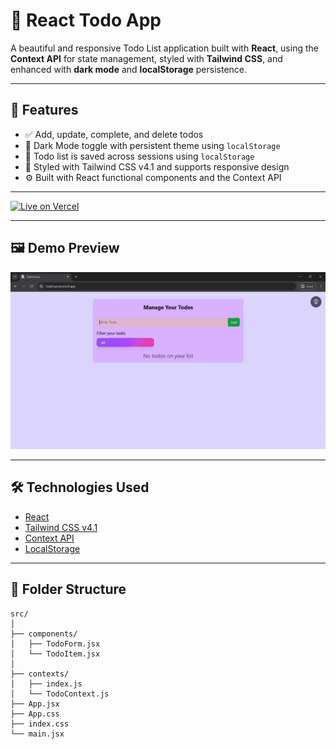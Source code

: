 # 📝 React Todo App

A beautiful and responsive Todo List application built with **React**, using the **Context API** for state management, styled with **Tailwind CSS**, and enhanced with **dark mode** and **localStorage** persistence.

---

## 🚀 Features

- ✅ Add, update, complete, and delete todos
- 🌙 Dark Mode toggle with persistent theme using `localStorage`
- 💾 Todo list is saved across sessions using `localStorage`
- 🎨 Styled with Tailwind CSS v4.1 and supports responsive design
- ⚙️ Built with React functional components and the Context API

---

[![Live on Vercel](https://img.shields.io/badge/Live%20Demo-Vercel-000?style=for-the-badge&logo=vercel&logoColor=white)](https://todomania.vercel.app/)


---
## 🖼️ Demo Preview

![Todo App Demo](./public/todo_demo.gif)


---

## 🛠️ Technologies Used

- [React](https://reactjs.org/)
- [Tailwind CSS v4.1](https://tailwindcss.com/)
- [Context API](https://reactjs.org/docs/context.html)
- [LocalStorage](https://developer.mozilla.org/en-US/docs/Web/API/Window/localStorage)

---

## 📂 Folder Structure

```text
src/
│
├── components/
│   ├── TodoForm.jsx
│   └── TodoItem.jsx
│
├── contexts/
│   ├── index.js
│   └── TodoContext.js
├── App.jsx
├── App.css
├── index.css
└── main.jsx
